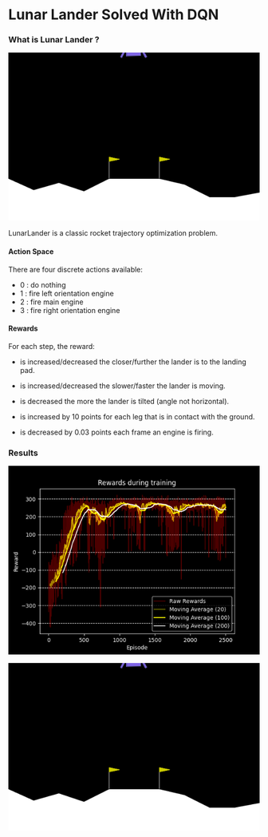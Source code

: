 # Lunar Lander Solved With DQN

### What is Lunar Lander ?

![LunarLander](https://raw.githubusercontent.com/iamtitouche/DeepRL/main/DQN/LunarLander/Training_Data_1/lunarlander.gif)

LunarLander is a classic rocket trajectory optimization problem.

#### Action Space

There are four discrete actions available:

- $0$ : do nothing
- $1$ : fire left orientation engine
- $2$ : fire main engine
- $3$ : fire right orientation engine

#### Rewards

For each step, the reward:

- is increased/decreased the closer/further the lander is to the landing pad.

- is increased/decreased the slower/faster the lander is moving.

- is decreased the more the lander is tilted (angle not horizontal).

- is increased by $10$ points for each leg that is in contact with the ground.

- is decreased by $0.03$ points each frame an engine is firing.


### Results

![Rewards](https://raw.githubusercontent.com/iamtitouche/DeepRL/main/DQN/LunarLander/Training_Data_1/rewards.png)

![LunarLander](https://raw.githubusercontent.com/iamtitouche/DeepRL/main/DQN/LunarLander/Training_Data_1/lunarlander.gif)
